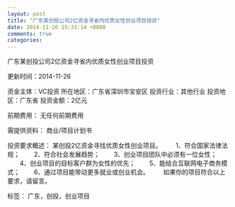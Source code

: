 ```yaml
---
layout: post
title: "广东某创投公司2亿资金寻省内优质女性创业项目投资"
date: 2014-11-26 15:33:14 +0800
comments: true
categories: 
---
```

广东某创投公司2亿资金寻省内优质女性创业项目投资



更新时间：2014-11-26

资金主体：VC投资
所在地区：广东省深圳市宝安区
投资行业：其他行业
投资地区：广东省
投资金额：2亿元

前期费用：
无任何前期费用

需提供资料：
商业/项目计划书

投资要求概述：
某创投2亿资金寻找优质女性创业项目。
　　1、符合国家法律法规；
　　2、符合社会发展趋势；
　　3、创业项目团队中必须有一位女性；
　　4、创业项目的目标客户群为女性的优先；
　　5、能结合互联网电子商务模式；
　　6、通过项目能带动更多就业或创业机会。
　　如果你的项目符合以上要求，请留言。

标签：
广东，创投，创业项目

